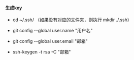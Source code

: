 #### 生成key

- cd ~/.ssh/    （如果没有对应的文件夹，则执行  mkdir  ./.ssh）

- git config --global user.name "用户名"
- git config --global user.email "邮箱"

- ssh-keygen -t rsa -C "邮箱"